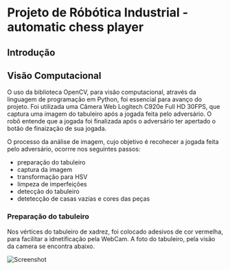 # Projeto de Róbótica Industrial - automatic chess player

## Introdução

## Visão Computacional

O uso da biblioteca OpenCV, para visão computacional, através da linguagem de programação em Python, foi essencial para avanço do projeto.
Foi utilizada uma Câmera Web Logitech C920e Full HD 30FPS, que captura uma imagem do tabuleiro após a jogada feita pelo adversário. O robô entende que a jogada foi finalizada após o adversário ter apertado o botão de finaização de sua jogada. 

O processo da análise de imagem, cujo objetivo é recohecer a jogada feita pelo adversário, ocorrre nos seguintes passos:
- preparação do tabuleiro
- captura da imagem
- transformação para HSV
- limpeza de imperfeições
- detecção do tabuleiro
- detetecção de casas vazias e cores das peças

### Preparação do tabuleiro
Nos vértices do tabuleiro de xadrez, foi colocado adesivos de cor vermelha, para facilitar a idnetificação pela WebCam. A foto do tabuleiro, pela visão da camera se encontra abaixo.

![Screenshot](screenshot.png)
